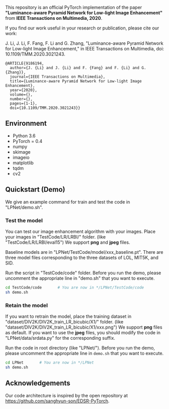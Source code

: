 
This repository is an official PyTorch implementation of the paper **"Luminance-aware Pyramid Network for Low-light Image Enhancement"** from **IEEE Transactions on Multimedia, 2020**.

If you find our work useful in your research or publication, please cite our work:

J. Li, J. Li, F. Fang, F. Li and G. Zhang, "Luminance-aware Pyramid Network for Low-light Image Enhancement," in IEEE Transactions on Multimedia, doi: 10.1109/TMM.2020.3021243.

```
@ARTICLE{9186194,
  author={J. {Li} and J. {Li} and F. {Fang} and F. {Li} and G. {Zhang}},
  journal={IEEE Transactions on Multimedia}, 
  title={Luminance-aware Pyramid Network for Low-light Image Enhancement}, 
  year={2020},
  volume={},
  number={},
  pages={1-1},
  doi={10.1109/TMM.2020.3021243}}
```


## Environment
* Python 3.6
* PyTorch = 0.4
* numpy
* skimage
* imageio
* matplotlib
* tqdm
* cv2


## Quickstart (Demo)
We give an example command for train and test the code in "LPNet/demo.sh".

### Test the model
You can test our image enhancement algorithm with your images. Place your images in "TestCode/LR/LRBI/" folder. (like "TestCode/LR/LRBI/eval15") We support **png** and **jpeg** files.

Baseline models are in "LPNet/TestCode/model/xxx_baseline.pt". There are three model files corresponding to the three datasets of LOL, MIT5K, and SID.

Run the script in "TestCode/code" folder. Before you run the demo, please uncomment the appropriate line in "demo.sh" that you want to execute.
```bash
cd TestCode/code       # You are now in */LPNet/TestCode/code
sh demo.sh
```
### Retain the model
If you want to retrain the model, place the training dataset in "dataset/DIV2K/DIV2K_train_LR_bicubic/X1/" folder. (like "dataset/DIV2K/DIV2K_train_LR_bicubic/X1/xxx.png") We support **png** files as default. If you want to use the **jpeg** files, you should modify the code in "LPNet/data/srdata.py" for the corresponding suffix.

Run the code in root directory (like "LPNet/"). Before you run the demo, please uncomment the appropriate line in ```demo.sh``` that you want to execute.
```bash
cd LPNet       # You are now in */LPNet
sh demo.sh
```

## Acknowledgements
Our code architecture is inspired by the open repository at https://github.com/sanghyun-son/EDSR-PyTorch.


